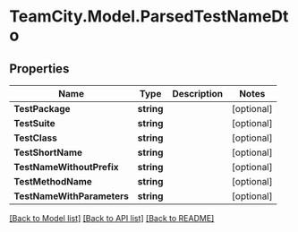 # TeamCity.Model.ParsedTestNameDto
## Properties

Name | Type | Description | Notes
------------ | ------------- | ------------- | -------------
**TestPackage** | **string** |  | [optional] 
**TestSuite** | **string** |  | [optional] 
**TestClass** | **string** |  | [optional] 
**TestShortName** | **string** |  | [optional] 
**TestNameWithoutPrefix** | **string** |  | [optional] 
**TestMethodName** | **string** |  | [optional] 
**TestNameWithParameters** | **string** |  | [optional] 

[[Back to Model list]](../README.md#documentation-for-models) [[Back to API list]](../README.md#documentation-for-api-endpoints) [[Back to README]](../README.md)


